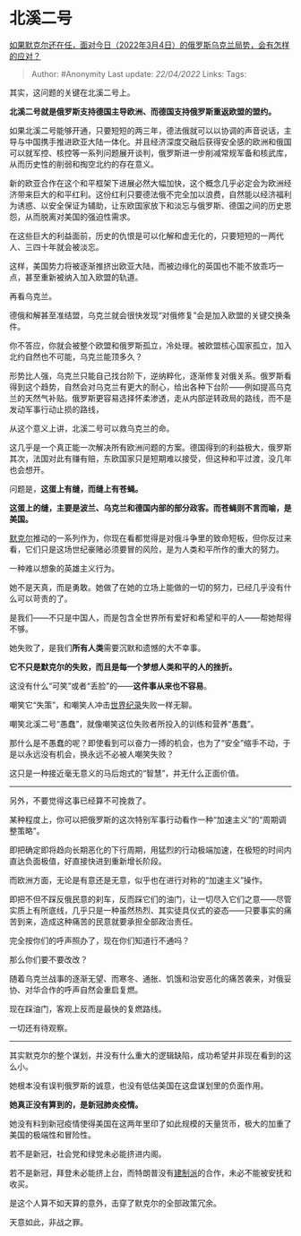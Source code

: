 # 北溪二号
[如果默克尔还在任，面对今日（2022年3月4日）的俄罗斯乌克兰局势，会有怎样的应对？](https://www.zhihu.com/question/519949392/answer/2448395939)

> Author: #Anonymity 
Last update: *22/04/2022* 
Links: 
Tags: 

其实，这问题的关键在北溪二号上。

**北溪二号就是俄罗斯支持德国主导欧洲、而德国支持俄罗斯重返欧盟的盟约。**

如果北溪二号能够开通，只要短短的两三年，德法俄就可以以协调的声音说话，主导与中国携手推进欧亚大陆一体化。并且经济深度交融后获得安全感的欧洲和俄国可以就军控、核控等一系列问题展开谈判，俄罗斯进一步削减常规军备和核武库，从而历史性的削弱和掏空北约的存在意义。

新的欧亚合作在这个和平框架下进展必然大幅加快，这个概念几乎必定会为欧洲经济带来巨大的和平红利。这份红利只要德法俄不完全加以浪费，自然能以经济福利为诱惑、以安全保证为辅助，让东欧国家放下和淡忘与俄罗斯、德国之间的历史恩怨，从而脱离对美国的强迫性需求。

在这些巨大的利益面前，历史的仇恨是可以化解和虚无化的，只要短短的一两代人、三四十年就会被淡忘。

这样，美国势力将被逐渐推挤出欧亚大陆，而被边缘化的英国也不能不放乖巧一点，甚至重新被纳入加入欧盟的轨道。

再看乌克兰。

德俄和解甚至准结盟，乌克兰就会很快发现“对俄修复”会是加入欧盟的关键交换条件。

你不答应，你就会被整个欧盟和俄罗斯孤立，冷处理。被欧盟核心国家孤立，加入北约自然也不可能，乌克兰能顶多久？

形势比人强，乌克兰只能自己找台阶下，逆纳粹化，逐渐修复对俄关系。俄罗斯看得到这个趋势，自然会对乌克兰有更大的耐心，给出各种下台阶——例如提高乌克兰的天然气补贴。俄罗斯更容易选择怀柔渗透，走从内部逆转政局的路线，而不是发动军事行动止损的路线，

从这个意义上讲，北溪二号可以救乌克兰的命。

这几乎是一个真正能一次解决所有欧洲问题的方案。德国得到的利益极大，俄罗斯其次，法国对此有赚有赔，东欧国家只是短期难以接受，但这种和平过渡，没几年也会想开。

问题是，**这蛋上有缝，而缝上有苍蝇。**

**这蛋上的缝，主要是波兰、乌克兰和德国内部的部分政客。而苍蝇则不言而喻，是美国。**

[默克尔](https://www.zhihu.com/search?q=%E9%BB%98%E5%85%8B%E5%B0%94&search_source=Entity&hybrid_search_source=Entity&hybrid_search_extra=%7B%22sourceType%22%3A%22answer%22%2C%22sourceId%22%3A2448395939%7D)推动的一系列作为，你现在看都觉得是对俄斗争里的致命短板，但你反过来看，它们只是这场世纪豪赌必须要冒的风险，是为人类和平所作的重大的努力。

一种难以想象的英雄主义行为。

她不是天真，而是勇敢。她做了在她的立场上能做的一切的努力，已经几乎没有什么可以苛责的了。

是我们——不只是中国人，而是包含全世界所有爱好和希望和平的人——帮她帮得不够。

她失败了，是我们**所有人类**需要沉默和遗憾的大不幸事。

**它不只是默克尔的失败，而且是每一个梦想人类和平的人的挫折。**

  

这没有什么“可笑”或者“丢脸”的——**这件事从来也不容易**。

嘲笑它“失策”，和嘲笑人冲击[世界纪录](https://www.zhihu.com/search?q=%E4%B8%96%E7%95%8C%E7%BA%AA%E5%BD%95&search_source=Entity&hybrid_search_source=Entity&hybrid_search_extra=%7B%22sourceType%22%3A%22answer%22%2C%22sourceId%22%3A2448395939%7D)失败一样无聊。

嘲笑北溪二号“愚蠢”，就像嘲笑这位失败者所投入的训练和营养“愚蠢”。

那什么是不愚蠢的呢？即使看到可以奋力一搏的机会，也为了“安全”缩手不动，于是以永远没有机会，换永远不必被人嘲笑失败？

这只是一种接近毫无意义的马后炮式的“智慧”，并无什么正面价值。

---

另外，不要觉得这事已经算不可挽救了。

某种程度上，你可以把俄罗斯的这次特别军事行动看作一种“加速主义”的“周期调整策略”。

即把确定即将趋向长期恶化的下行周期，用猛烈的行动极端加速，在极短的时间内直达负面极值，好直接快进到重新增长阶段。

而欧洲方面，无论是有意还是无意，似乎也在进行对称的“加速主义”操作。

即把不但不踩反俄民意的刹车，反而踩它们的油门，让一切尽入它们之意——尽管实质上有所底线，几乎只是一种虽然热烈、其实徒具仪式的姿态——只要事实的痛苦到来，造成这种痛苦的民意就要承担全部政治责任。

完全按你们的呼声照办了，现在你们知道行不通吗？

那么你们要不要改改？

随着乌克兰战事的逐渐无望、而寒冬、通胀、饥饿和治安恶化的痛苦袭来，对俄妥协、对华合作的呼声自然会重启复燃。

现在踩油门，客观上反而是最快的复燃路线。

一切还有待观察。

---

其实默克尔的整个谋划，并没有什么重大的逻辑缺陷，成功希望并非现在看到的这么小。

她根本没有误判俄罗斯的诚意，也没有低估美国在这盘谋划里的负面作用。

**她真正没有算到的，是新冠肺炎疫情。**

她没有料到新冠疫情使得美国在这两年里印了如此规模的天量货币，极大的加重了美国的极端性和冒险性。

若不是新冠，社会党和绿党未必能挤进内阁。

若不是新冠，拜登未必能挤上台，而特朗普没有[建制派](https://www.zhihu.com/search?q=%E5%BB%BA%E5%88%B6%E6%B4%BE&search_source=Entity&hybrid_search_source=Entity&hybrid_search_extra=%7B%22sourceType%22%3A%22answer%22%2C%22sourceId%22%3A2448395939%7D)的合作，未必不能被安抚和收买。

是这个人算不如天算的意外，击穿了默克尔的全部政策冗余。

天意如此，非战之罪。